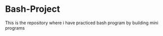 # Bash-Project
This is the repository where i have practiced bash program by building mini programs
